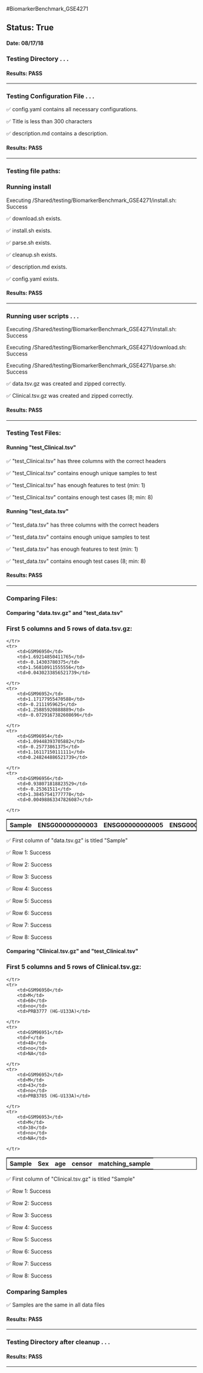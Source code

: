 #BiomarkerBenchmark_GSE4271
## Status: True
#### Date: 08/17/18
### Testing Directory . . .

#### Results: PASS
---
### Testing Configuration File . . .

&#9989;	config.yaml contains all necessary configurations.

&#9989;	Title is less than 300 characters

&#9989;	description.md contains a description.

#### Results: PASS
---

### Testing file paths:

### Running install

Executing /Shared/testing/BiomarkerBenchmark_GSE4271/install.sh: Success

&#9989;	download.sh exists.

&#9989;	install.sh exists.

&#9989;	parse.sh exists.

&#9989;	cleanup.sh exists.

&#9989;	description.md exists.

&#9989;	config.yaml exists.

#### Results: PASS
---
### Running user scripts . . .

Executing /Shared/testing/BiomarkerBenchmark_GSE4271/install.sh: Success

Executing /Shared/testing/BiomarkerBenchmark_GSE4271/download.sh: Success

Executing /Shared/testing/BiomarkerBenchmark_GSE4271/parse.sh: Success

&#9989;	data.tsv.gz was created and zipped correctly.

&#9989;	Clinical.tsv.gz was created and zipped correctly.

#### Results: PASS
---
### Testing Test Files:

#### Running "test_Clinical.tsv"

&#9989;	"test_Clinical.tsv" has three columns with the correct headers

&#9989;	"test_Clinical.tsv" contains enough unique samples to test

&#9989;	"test_Clinical.tsv" has enough features to test (min: 1)

&#9989;	"test_Clinical.tsv" contains enough test cases (8; min: 8)

#### Running "test_data.tsv"

&#9989;	"test_data.tsv" has three columns with the correct headers

&#9989;	"test_data.tsv" contains enough unique samples to test

&#9989;	"test_data.tsv" has enough features to test (min: 1)

&#9989;	"test_data.tsv" contains enough test cases (8; min: 8)

#### Results: PASS
---
### Comparing Files:

#### Comparing "data.tsv.gz" and "test_data.tsv"


### First 5 columns and 5 rows of data.tsv.gz:

<table style="width:100%; border: 1px solid black;">
	<tr>
		<th>Sample</th>
		<th>ENSG00000000003</th>
		<th>ENSG00000000005</th>
		<th>ENSG00000000419</th>
		<th>ENSG00000000457</th>

	</tr>
	<tr>
		<td>GSM96950</td>
		<td>1.69214850411765</td>
		<td>-0.14303780375</td>
		<td>1.56810911555556</td>
		<td>0.0430233856521739</td>

	</tr>
	<tr>
		<td>GSM96952</td>
		<td>1.17177955470588</td>
		<td>-0.2111959625</td>
		<td>1.25885920888889</td>
		<td>-0.0729167382608696</td>

	</tr>
	<tr>
		<td>GSM96954</td>
		<td>1.09448393705882</td>
		<td>-0.25773861375</td>
		<td>1.16117150111111</td>
		<td>0.248244886521739</td>

	</tr>
	<tr>
		<td>GSM96956</td>
		<td>0.938071818823529</td>
		<td>-0.25361511</td>
		<td>1.38457541777778</td>
		<td>0.00498863347826087</td>

	</tr>
</table>
&#9989;	First column of "data.tsv.gz" is titled "Sample"

&#9989;	Row 1: Success

&#9989;	Row 2: Success

&#9989;	Row 3: Success

&#9989;	Row 4: Success

&#9989;	Row 5: Success

&#9989;	Row 6: Success

&#9989;	Row 7: Success

&#9989;	Row 8: Success

#### Comparing "Clinical.tsv.gz" and "test_Clinical.tsv"


### First 5 columns and 5 rows of Clinical.tsv.gz:

<table style="width:100%; border: 1px solid black;">
	<tr>
		<th>Sample</th>
		<th>Sex</th>
		<th>age</th>
		<th>censor</th>
		<th>matching_sample</th>

	</tr>
	<tr>
		<td>GSM96950</td>
		<td>M</td>
		<td>60</td>
		<td>no</td>
		<td>PRB3777 (HG-U133A)</td>

	</tr>
	<tr>
		<td>GSM96951</td>
		<td>F</td>
		<td>48</td>
		<td>no</td>
		<td>NA</td>

	</tr>
	<tr>
		<td>GSM96952</td>
		<td>M</td>
		<td>43</td>
		<td>no</td>
		<td>PRB3785 (HG-U133A)</td>

	</tr>
	<tr>
		<td>GSM96953</td>
		<td>M</td>
		<td>38</td>
		<td>no</td>
		<td>NA</td>

	</tr>
</table>
&#9989;	First column of "Clinical.tsv.gz" is titled "Sample"

&#9989;	Row 1: Success

&#9989;	Row 2: Success

&#9989;	Row 3: Success

&#9989;	Row 4: Success

&#9989;	Row 5: Success

&#9989;	Row 6: Success

&#9989;	Row 7: Success

&#9989;	Row 8: Success

### Comparing Samples

&#9989;	Samples are the same in all data files

#### Results: PASS
---
### Testing Directory after cleanup . . .

#### Results: PASS
---
